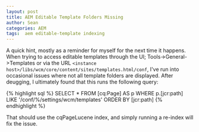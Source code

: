 ```yaml
---
layout: post
title: AEM Editable Template Folders Missing
author: Sean
categories: AEM
tags:  aem editable-template indexing
---
```

A quick hint, mostly as a reminder for myself for the next time it happens.  When trying to access editable templates through the UI; Tools->General->Templates or via the URL `<instance host>/libs/wcm/core/content/sites/templates.html/conf`, I've run into occasional issues where not all template folders are displayed.  After deugging, I ultimately found that this runs the following query:

{% highlight sql %}
SELECT * FROM [cq:Page] AS p WHERE p.[jcr:path] LIKE '/conf/%/settings/wcm/templates' ORDER BY [jcr:path]
{% endhighlight %}

That should use the cqPageLucene index, and simply running a re-index will fix the issue.

